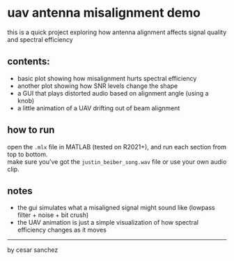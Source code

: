 # uav antenna misalignment demo

this is a quick project exploring how antenna alignment affects signal quality and spectral efficiency

## contents:

- basic plot showing how misalignment hurts spectral efficiency
- another plot showing how SNR levels change the shape
- a GUI that plays distorted audio based on alignment angle (using a knob)
- a little animation of a UAV drifting out of beam alignment

## how to run

open the `.mlx` file in MATLAB (tested on R2021+), and run each section from top to bottom.  
make sure you’ve got the `justin_beiber_song.wav` file or use your own audio clip.

## notes

- the gui simulates what a misaligned signal might sound like (lowpass filter + noise + bit crush)
- the UAV animation is just a simple visualization of how spectral efficiency changes as it moves

---

by cesar sanchez
